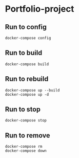 # Portfolio-project

## Run to config
```
docker-compose config
```
## Run to build
```
docker-compose build
```
## Run to rebuild
```
docker-compose up --build
docker-compose up -d  
```
## Run to stop 
```
docker-compose stop
```
## Run to remove
```
docker-compose rm
docker-compose down
```

